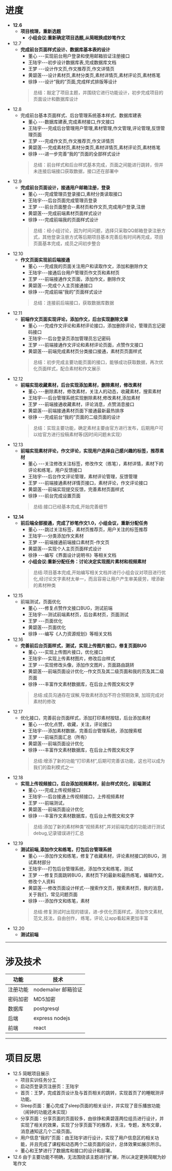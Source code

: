 # 进度

* __12.6__
    * __项目梳理，重新选题__
        * __小组会议:重新确定项目选题,从简眠换成妙笔作文__
* 12.7
    * __完成前台页面样式设计、数据库基本表的设计__
        * 董心  ---实现前台用户登录和使用邮箱验证注册接口
        * 王陆宇---初步设计数据库表,完成数据库文档
        * 王梦  ---设计作文页,作文推荐页,作文详情页
        * 黄碧莲---设计素材页,素材分类页,素材详情页,素材评论页,素材练笔
        * 徐铮  ---设计“我的”页面,完成样式排版等设计
        > 总结：敲定了项目主题，并围绕它进行功能设计，初步完成项目的页面设计和数据库设计
* 12.8
    * 完成前台基本页面样式、后台管理系统基本样式、数据库建表
        * 董心  ---数据库建表,完成素材接口,作文接口
        * 王陆宇---完成后台管理用户管理,素材管理,作文管理,评论管理,反馈管理页面
        * 王梦  ---完成作文页,作文推荐页,作文详情页
        * 黄碧莲---完成素材页,素材分类页,素材详情页,素材评论页,素材练笔
        * 徐铮  ---进一步完善“我的”页面的全部样式设计
        > 总结：前台样式和后台样式基本完成，页面之间能进行跳转，但并未连接后端接口获取数据，接口还在部署中
* 12.9
    * __完成前台页面设计，接通用户邮箱注册，登录__
        * 董心  ---完成管理员登录接口,素材分类读取接口
        * 王陆宇---后台页面完成管理员登录
        * 王梦  ---前台页面整合--素材页和作文页,完成用户登录,注册
        * 黄碧莲---完成前端素材页面样式设计
        * 徐铮  ---完成前端我的页面样式设计
        > 总结：经小组讨论，因为时间问题，选择只采取QQ邮箱登录注册方式，其他登录注册方式等后期项目基本完善后有时间再完成，项目页面基本完成，成员之间初步整合
* 12.10
    * __作文页面实现前后端接通__
        * 董心  ---完成我的页面关注用户和读取作文，添加和删除作文
        * 王陆宇---接通后台用户管理页作文页和素材页
        * 王梦  ---前端接通作文页面，添加作文，删除作文
        * 黄碧莲---完成个人主页接通接口
        * 徐铮  ---完成前端“我的”页面样式设计
        > 总结：连接前后端接口，获取数据库数据
* 12.11
    * __前端作文页面实现评论，添加作文，后台实现删除文章__
        * 董心  ---完成作文评论和素材评论接口，添加删除评论，管理员忘记密码接口
        * 王陆宇---后台登录页添加管理员忘记密码
        * 王梦  ---前端接通作文评论和素材评论页面，点赞作文接口
        * 黄碧莲---前端完成素材页分类接口接通，素材页页面样式
        > 总结：初步完成主要功能页面的接口，能够成功获取数据，再次优化页面样式，配合素材和作文展示
* 12.12
    * __前端实现收藏素材，后台实现添加素材，删除素材，修改素材__
        * 董心  ---删除素材，修改素材，关注人的动态，收藏素材，搜索素材
        * 王陆宇---后台管理系统实现删除素材,修改素材,添加素材
        * 王梦  ---前端接通收藏素材，评论消息，点赞消息接口
        * 黄碧莲---前端接通素材页面下接通最新最热排序
        * 徐铮  ---完成前台“我的”页面的二级页面的设计
        > 总结：实现主要功能，确定素材主要由官方进行发布，后期用户可以给官方进行投稿素材等(因时间问题未实现）
* 12.13
    * __前端实现素材评论，作文评论，实现用户选择自己感兴趣的标签，推荐素材__
        * 董心  ---关注修改关注标签，修改作文（练笔），素材详情，素材下的评论和练笔，用户反馈接口
        * 王陆宇---后台作文评论管理，素材评论管理，反馈管理
        * 王梦  ---前端接通素材详情页接口，素材评论，作文评论接口
        * 黄碧莲---前端实现提交反馈，完善素材页面样式
        * 徐铮  ---前台完成设置页面
        > 总结:接口已经基本完成,开始完善细节
* __12.14__
    * __前后端全部接通，完成了妙笔作文1.0，小组会议，重新分配任务__
        * 董心  ---跳过关注标签，素材页推荐页，用户关注的标签推荐
        * 王陆宇---分类添加作文素材
        * 王梦  ---前端接通前端接口素材页-作文页
        * 黄碧莲---实现个人主页页面样式设计
        * 徐铮  ---编写《界面设计说明书》等相关文档
        * __小组会议:重新分配任务：讨论决定实现图片素材和视频素材__
        > 总结:项目基本完成,开始编写相关文档并进行小组会议对项目进行优化,经讨论文字素材太单一，而且容易让用户产生审美疲劳，增添新的素材种类
* 12.15
    * 前端测试，页面优化
        * 董心  ---修复点赞作文接口BUG，测试前端
        * 王陆宇---测试前端素材页，后台素材页，页面测试
        * 王梦  ---页面优化
        * 黄碧莲---页面优化
        * 徐铮  ---编写《人力资源规划》等相关文档
* 12.16 
    * __完善前后台页面样式，测试，实现上传图片接口，修复页面BUG__
        * 董心  ---实现上传图片接口，优化接口
        * 王陆宇---实现上传素材图片，修改后台样式
        * 王梦  ---实现修改头像，添加作文图片，页面路由跳转
        * 黄碧莲---前端页面设计优化--作文页及其二级页面和我的页及其二级页面
        * 徐铮  ---丰富作文素材数据库，在后台上传图文和文字
        > 总结:成员沟通存在误解,导致素材添加不符合预期效果, 加班完成对素材的修改
* 12.17 
    * 优化接口，完善前台页面样式，添加打印素材按钮，后台添加素材
        * 董心  ---优化点赞，收藏，关注，评论接口
        * 王陆宇---添加素材数据，完善后台管理系统，添加搜索框
        * 王梦  ---前端页面汇总（所有）
        * 黄碧莲---前端页面设计优化
        * 徐铮  ---丰富作文素材数据库，在后台上传图文和文字
        > 总结:增添了新的功能“打印素材”,后期可完善该功能，这也可以成为我们的盈利模式之一
* 12.18
    * __实现上传视频接口，后台添加视频素材，前台样式优化，前端测试__
        * 董心  ---完成上传视频接口
        * 王陆宇---后台接通上传视频接口，上传视频素材
        * 王梦  ---前端测试，
        * 黄碧莲---前端页面设计优化
        * 徐铮  ---丰富作文素材数据库，在后台上传图文和文字
        > 总结:添加了新的素材种类“视频素材”,并对前端完成的功能进行测试debug,记录错误进行汇总
* 12.19
    * __测试前端,添加作文和练笔，打包后台管理系统__
        * 董心  ---添加作文和练笔，修复了收藏素材，评论素材接口的BUG，测试素材部分
        * 王陆宇---打包后台管理系统，添加作文和练笔，测试
        * 王梦  ---修复页面跳转BUG，素材页下的最新和最热练笔，编辑作文，修改个人资料
        * 黄碧莲---修改页面设计样式---搜索作文页，搜索素材页，我的消息，关于我们，常见问题页面
        * 徐铮  ---添加作文和练笔，素材
        > 总结:修复测试时出现的错误，进-步优化页面样式，添加作文素材,范文,技法，自由创作， 练笔，评论,让app看起来更加丰富
* 12.20
    * __测试前端__ 
----
# 涉及技术
功能 | 技术
---- | ----
注册功能 | nodemailer 邮箱验证
密码加密 | MD5加密
数据库   | postgresql
后端     | express nodejs
前端     | react

----
# 项目反思

   * 12.5 简眠项目展示
        * 项目实训任务分工
        * 启动页登录页注册页：王陆宇
        * 首页：王梦，完成首页设计及与首页相关的跳转，实现首页了的睡眠测评功能。
        * Sleep页面：董心完成了sleep页面的相关设计，并实现了音乐播放功能（闹钟的功能还未实现） 
        * 分享页面：分享页面的页面较多，由徐铮和黄碧莲两位组员进行设计，并实现了相关的效果，实现了分享页面下的推荐，关注，专题，发布文章，消息通知这几个二级页面。
        * 用户信息“我的”页面：由王陆宇进行设计，实现了用户信息区的相关功能，并且完成了课程和动态两个二级页面的设计，总体效果如展示所示。
        * 董心和王梦进行了数据库和接口的设计和部署。
   * 12.6 由于主要功能不明确，无法围绕该主题进行扩展，所以决定更换简眠为妙笔作文

